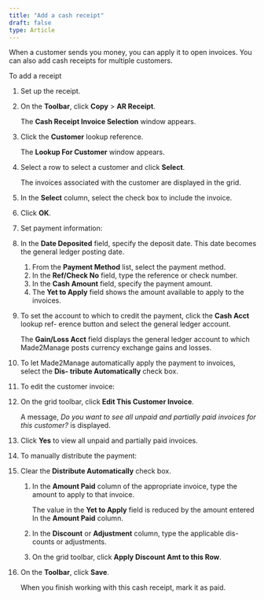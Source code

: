```yaml
---
title: "Add a cash receipt"
draft: false
type: Article
---
```


When a customer sends you money, you can apply it to open invoices. You can also add cash receipts for multiple customers.

To add a receipt

1.  Set up the receipt. 
2.  On the **Toolbar**, click **Copy** > **AR Receipt**.

    The **Cash Receipt Invoice Selection** window appears.

3.  Click the **Customer** lookup reference.

    The **Lookup For Customer** window appears.

4.  Select a row to select a customer and click **Select**.

    The invoices associated with the customer are displayed in the grid.

5.  In the **Select** column, select the check box to include the invoice.
6.  Click **OK**.
7.  Set payment information:
1.  In the **Date Deposited** field, specify the deposit date. This date becomes the general ledger posting date.
    1.  From the **Payment Method** list, select the payment method.
    2.  In the **Ref/Check No** field, type the reference or check number.
    3.  In the **Cash Amount** field, specify the payment amount.
    4.  The **Yet to Apply** field shows the amount available to apply to the invoices.
2.  To set the account to which to credit the payment, click the **Cash Acct** lookup ref- erence button and select the general ledger account.

    The **Gain/Loss Acct** field displays the general ledger account to which Made2Manage posts currency exchange gains and losses.

3.  To let Made2Manage automatically apply the payment to invoices, select the **Dis- tribute Automatically** check box.
4.  To edit the customer invoice:
1.  On the grid toolbar, click **Edit This Customer Invoice**.

    A message, *Do you want to see all unpaid and partially paid invoices for this customer?* is displayed.

1.  Click **Yes** to view all unpaid and partially paid invoices.
2.  To manually distribute the payment:
1.  Clear the **Distribute Automatically** check box.
    1.  In the **Amount Paid** column of the appropriate invoice, type the amount to apply to that invoice.

        The value in the **Yet to Apply** field is reduced by the amount entered In the **Amount Paid** column.

    2.  In the **Discount** or **Adjustment** column, type the applicable dis- counts or adjustments.
    3.  On the grid toolbar, click **Apply Discount Amt to this Row**.
2.  On the **Toolbar**, click **Save**.

    When you finish working with this cash receipt, mark it as paid.